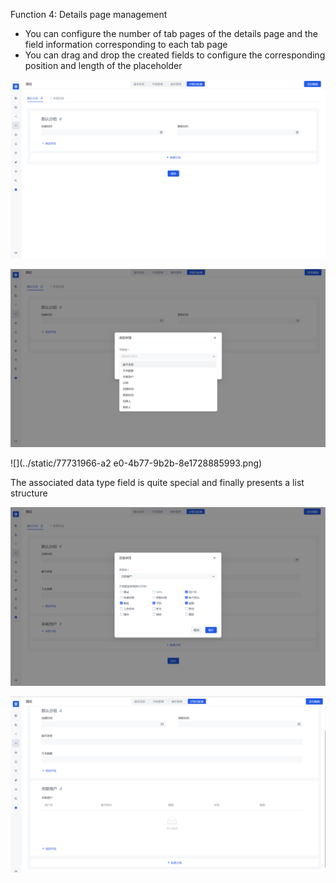 Function 4: Details page management

- You can configure the number of tab pages of the details page and the field information corresponding to each tab page
- You can drag and drop the created fields to configure the corresponding position and length of the placeholder

![](../static/2fb4d5b5-572a-4896-a5d2-266135a445c1.png)

![](../static/156a0646-cf82-4139-a7c3-121a7abf1855.png)

![](../static/77731966-a2 e0-4b77-9b2b-8e1728885993.png)

The associated data type field is quite special and finally presents a list structure

![](../static/4673149e-b389-498d-983e-5ea176173534.png)

![](../static/3c253c3e-c6b6-4196-af79-08b74df23db5.png)
